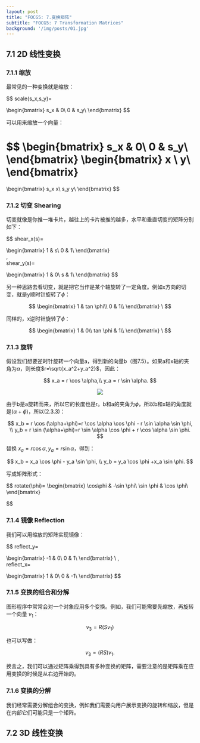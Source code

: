 ```yaml
---
layout: post
title: "FOCG5: 7.变换矩阵"
subtitle: "FOCG5: 7 Transformation Matrices"
background: '/img/posts/01.jpg'
---
```




## 7.1 2D 线性变换

### 7.1.1 缩放

最常见的一种变换就是缩放：

$$
scale(s_x,s_y)=

\begin{bmatrix}
s_x & 0\\
0 & s_y\\
\end{bmatrix}
$$

可以用来缩放一个向量：

$$
\begin{bmatrix}
s_x & 0\\
0 & s_y\\
\end{bmatrix}
\begin{bmatrix}
x \\
y\\
\end{bmatrix}
=
\begin{bmatrix}
s_x x\\
s_y y\\
\end{bmatrix}
$$

### 7.1.2 切变 Shearing

切变就像是你推一堆卡片，越往上的卡片被推的越多，水平和垂直切变的矩阵分别如下：

$$
shear\_x(s)=

\begin{bmatrix}
1 & s\\
0 & 1\\
\end{bmatrix}
\
,
\
shear\_y(s)=

\begin{bmatrix}
1 & 0\\
s & 1\\
\end{bmatrix}
$$

另一种思路去看切变，就是把它当作是某个轴旋转了一定角度。例如x方向的切变，就是y顺时针旋转了$\phi$：

$$
\begin{bmatrix}
1 & tan \phi\\
0 & 1\\
\end{bmatrix}
\ 
$$

同样的，x逆时针旋转了$\phi$：

$$
\begin{bmatrix}
1 & 0\\
tan \phi & 1\\
\end{bmatrix}
\ 
$$


### 7.1.3 旋转

假设我们想要逆时针旋转一个向量a，得到新的向量b（图7.5）。如果a和x轴的夹角为$\alpha$，则长度$r=\sqrt{x_a^2+y_a^2}$，因此：

$$
x_a = r \cos \alpha,\\
y_a = r \sin \alpha.
$$

<div style="text-align: center">
<img src="/img/posts/7 Transformation Matrices/1.png"/>
</div>

由于b是a旋转而来，所以它的长度也是r。b和a的夹角为$\phi$，所以b和x轴的角度就是$(\alpha+\phi)$，所以(2.3.3)：

$$
x_b = r \cos (\alpha+\phi)=r \cos \alpha \cos \phi - r \sin \alpha \sin \phi, \\
y_b = r \sin (\alpha+\phi)=r \sin \alpha \cos \phi + r \cos \alpha \sin \phi.
$$

替换 $x_a = r \cos \alpha , y_a= r\sin \alpha$，得到：

$$
x_b = x_a \cos \phi - y_a  \sin \phi, \\
y_b = y_a  \cos \phi +x_a  \sin \phi.
$$

写成矩阵形式：

$$
rotate(\phi)=
\begin{bmatrix}
\cos\phi & -\sin \phi\\
\sin \phi & \cos \phi\\
\end{bmatrix}

$$

### 7.1.4 镜像 Reflection

我们可以用缩放的矩阵实现镜像：

$$
reflect\_y=

\begin{bmatrix}
-1 & 0\\
0 & 1\\
\end{bmatrix}
\ 
,
\
reflect\_x=

\begin{bmatrix}
1 & 0\\
0 & -1\\
\end{bmatrix}
$$

### 7.1.5 变换的组合和分解

图形程序中常常会对一个对象应用多个变换。例如，我们可能需要先缩放，再旋转一个向量 $v_1$：

$$
v_3 = R(S v_1)
$$

也可以写做：

$$
v_3 = (RS)v_1.
$$

换言之，我们可以通过矩阵乘得到具有多种变换的矩阵，需要注意的是矩阵乘在应用变换的时候是从右边开始的。

### 7.1.6 变换的分解

我们经常需要分解组合的变换，例如我们需要向用户展示变换的旋转和缩放，但是在内部它们可能只是一个矩阵。

## 7.2 3D 线性变换